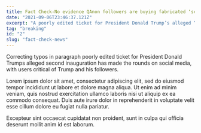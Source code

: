 ```yaml
---
title: Fact Check-No evidence QAnon followers are buying fabricated ‘second inauguration’ tickets - Reuters
date: "2021-09-06T23:46:37.121Z"
excerpt: "A poorly edited ticket for President Donald Trump’s alleged “second inauguration” has made the rounds on social media, with users critical of ..."
tag: "breaking"
id: "2"
slug: "fact-check-news"
---
```


Correcting typos in paragraph poorly edited ticket for President Donald Trumps alleged second inauguration has made the rounds on social media, with users critical of Trump and his followers.

Lorem ipsum dolor sit amet, consectetur adipiscing elit, sed do eiusmod tempor incididunt ut labore et dolore magna aliqua. Ut enim ad minim veniam, quis nostrud exercitation ullamco laboris nisi ut aliquip ex ea commodo consequat. Duis aute irure dolor in reprehenderit in voluptate velit esse cillum dolore eu fugiat nulla pariatur.

Excepteur sint occaecat cupidatat non proident, sunt in culpa qui officia deserunt mollit anim id est laborum.
